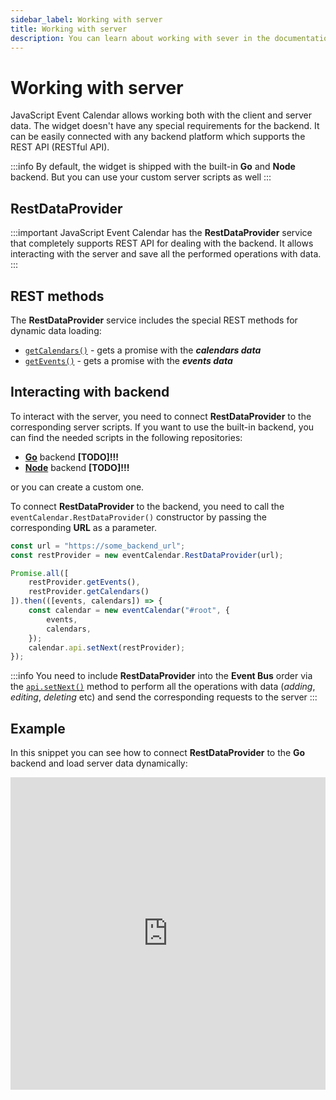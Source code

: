 ```yaml
---
sidebar_label: Working with server
title: Working with server
description: You can learn about working with sever in the documentation of the DHTMLX JavaScript Event Calendar library. Browse developer guides and API reference, try out code examples and live demos, and download a free 30-day evaluation version of DHTMLX Event Calendar.
---
```


# Working with server

JavaScript Event Calendar allows working both with the client and server data. The widget doesn't have any special requirements for the backend. It can be easily connected with any backend platform which supports the REST API (RESTful API).

:::info
By default, the widget is shipped with the built-in **Go** and **Node** backend. But you can use your custom server scripts as well
:::

## RestDataProvider

:::important
JavaScript Event Calendar has the **RestDataProvider** service that completely supports REST API for dealing with the backend. It allows interacting with the server and save all the performed operations with data.
:::

## REST methods

The **RestDataProvider** service includes the special REST methods for dynamic data loading:

- [`getCalendars()`](api/provider/js_eventcalendar_getcalendars_method.md) - gets a promise with the ***calendars data***
- [`getEvents()`](api/provider/js_eventcalendar_getevents_method.md) - gets a promise with the ***events data***

## Interacting with backend  

To interact with the server, you need to connect **RestDataProvider** to the corresponding server scripts. If you want to use the built-in backend, you can find the needed scripts in the following repositories:

- [**Go**](https://github.com/web-widgets/eventcalendar-go) backend **[TODO]!!!**
- [**Node**](https://github.com/web-widgets/eventcalendar-node) backend **[TODO]!!!**

or you can create a custom one.

To connect **RestDataProvider** to the backend, you need to call the `eventCalendar.RestDataProvider()` constructor by passing the corresponding **URL** as a parameter.

~~~js {1-2,12}
const url = "https://some_backend_url";
const restProvider = new eventCalendar.RestDataProvider(url);

Promise.all([
    restProvider.getEvents(),
    restProvider.getCalendars()
]).then(([events, calendars]) => {
    const calendar = new eventCalendar("#root", {
        events,
        calendars,
    });
    calendar.api.setNext(restProvider);
});
~~~

:::info
You need to include **RestDataProvider** into the **Event Bus** order via the [`api.setNext()`](api/internal/js_eventcalendar_setnext_method.md) method to perform all the operations with data (*adding*, *editing*, *deleting* etc) and send the corresponding requests to the server
:::

## Example

In this snippet you can see how to connect **RestDataProvider** to the **Go** backend and load server data dynamically:

<iframe src="https://snippet.dhtmlx.com/b3iubgj8?mode=js" frameborder="0" class="snippet_iframe" width="100%" height="500"></iframe>